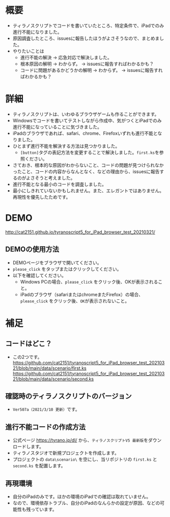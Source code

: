 # 概要
- ティラノスクリプトでコードを書いていたところ、特定条件で、iPadでのみ進行不能になりました。
- 原因調査したところ、issuesに報告したほうがよさそうなので、まとめました。
- やりたいことは
  - 進行不能の解決 → 応急対応で解決しました。
  - 根本原因の解明 → わからず。 → issuesに報告すればわかるかも？
  - コードに問題があるかどうかの解明 → わからず。 → issuesに報告すればわかるかも？

# 詳細
- ティラノスクリプトは、いわゆるブラウザゲームも作ることができます。
- Windowsでコードを書いてテストしながら作成中、気がつくとiPadでのみ進行不能になっていることに気づきました。
- iPadのブラウザであれば、safari、chrome、Firefoxいずれも進行不能となりました。
- ひとまず進行不能を解決する方法は見つかりました。
  - `[button]`タグの表記方法を変更することで解決しました。`first.ks`を参照ください。
- さておき、根本的な原因がわからないこと、コードの問題が見つけられなかったこと、コードの内容からなんとなく、などの理由から、issuesに報告するのがよさそうと考えました。
- 進行不能となる最小のコードを調査しました。
- 最小にしきれていないかもしれません。また、エレガントではありません。再現性を優先したためです。


# DEMO
http://cat2151.github.io/tyranoscript5_for_iPad_browser_test_20210321/

## DEMOの使用方法

- DEMOページをブラウザで開いてください。
- `please_click` をタップまたはクリックしてください。
- 以下を確認してください。
  - Windows PCの場合、`please_click` をクリック後、OKが表示されること。
  - iPadのブラウザ（safariまたはchromeまたFirefox）の場合、`please_click` をクリック後、`OK`が表示されないこと。

# 補足

## コードはどこ？
- この2つです。
https://github.com/cat2151/tyranoscript5_for_iPad_browser_test_20210321/blob/main/data/scenario/first.ks
https://github.com/cat2151/tyranoscript5_for_iPad_browser_test_20210321/blob/main/data/scenario/second.ks

## 確認時のティラノスクリプトのバージョン
- `Ver507a（2021/3/10 更新）`です。

## 進行不能コードの作成方法
- 公式ページ https://tyrano.jp/dl/ から、`ティラノスクリプトV5 最新版`をダウンロードします。
- ティラノスタジオで新規プロジェクトを作成します。
- プロジェクトの `data\scenario\` を空にし、当リポジトリの `first.ks` と `second.ks` を配置します。

## 再現環境
- 自分のiPadのみです。ほかの環境のiPadでの確認は取れていません。
- なので、環境依存トラブル、自分のiPadのなんらかの設定が原因、などの可能性も残っています。

